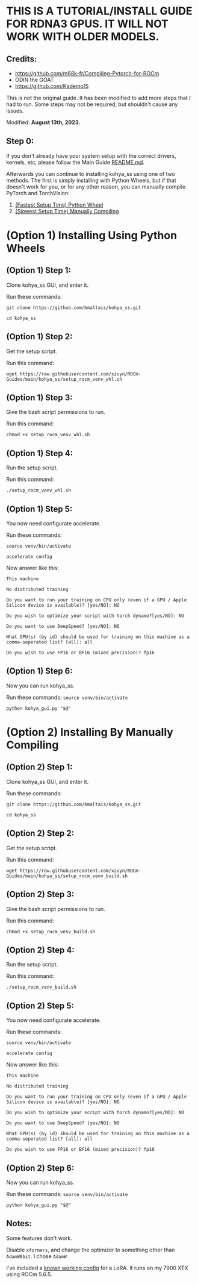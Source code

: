 # THIS IS A TUTORIAL/INSTALL GUIDE FOR RDNA3 GPUS. IT WILL NOT WORK WITH OLDER MODELS.
## Credits:
- https://github.com/m68k-fr/Compiling-Pytorch-for-ROCm
- ODIN the GOAT
- https://github.com/Kademo15

This is not the original guide. It has been modified to add more steps that *I* had to run. Some steps may not be required, but shouldn't cause any issues.

Modified: **August 13th, 2023.**

## Step 0:
If you don't already have your system setup with the correct drivers, kernels, etc, please follow the Main Guide [README.md](..).

Afterwards you can continue to installing kohya_ss using one of two methods. The first is simply installing with Python Wheels, but if that doesn't work for you, or for any other reason, you can manually compile PyTorch and TorchVision:

1. [(Fastest Setup Time) Python Wheel](#option-1-installing-using-python-wheels)
2. [(Slowest Setup Time) Manually Compiling](#option-2-installing-by-manually-compiling)

# (Option 1) Installing Using Python Wheels

## (Option 1) Step 1:
Clone kohya_ss GUI, and enter it.

Run these commands:

`git clone https://github.com/bmaltais/kohya_ss.git`

`cd kohya_ss`

## (Option 1) Step 2:
Get the setup script.

Run this command:

`wget https://raw.githubusercontent.com/xzuyn/ROCm-Guides/main/kohya_ss/setup_rocm_venv_whl.sh`

## (Option 1) Step 3:
Give the bash script permissions to run.

Run this command:

`chmod +x setup_rocm_venv_whl.sh`

## (Option 1) Step 4:
Run the setup script.

Run this command:

`./setup_rocm_venv_whl.sh`

## (Option 1) Step 5:
You now need configurate accelerate.

Run these commands:

`source venv/bin/activate`

`accelerate config`

Now answer like this:

`This machine`

`No distributed training`

`Do you want to run your training on CPU only (even if a GPU / Apple Silicon device is available)? [yes/NO]: NO`

`Do you wish to optimize your script with torch dynamo?[yes/NO]: NO`

`Do you want to use DeepSpeed? [yes/NO]: NO`

`What GPU(s) (by id) should be used for training on this machine as a comma-seperated list? [all]: all`

`Do you wish to use FP16 or BF16 (mixed precision)? fp16`

## (Option 1) Step 6:
Now you can run kohya_ss.

Run these commands:
`source venv/bin/activate`

`python kohya_gui.py "$@"`

# (Option 2) Installing By Manually Compiling

## (Option 2) Step 1:
Clone kohya_ss GUI, and enter it.

Run these commands:

`git clone https://github.com/bmaltais/kohya_ss.git`

`cd kohya_ss`

## (Option 2) Step 2:
Get the setup script.

Run this command:

`wget https://raw.githubusercontent.com/xzuyn/ROCm-Guides/main/kohya_ss/setup_rocm_venv_build.sh`

## (Option 2) Step 3:
Give the bash script permissions to run.

Run this command:

`chmod +x setup_rocm_venv_build.sh`

## (Option 2) Step 4:
Run the setup script.

Run this command:

`./setup_rocm_venv_build.sh`

## (Option 2) Step 5:
You now need configurate accelerate.

Run these commands:

`source venv/bin/activate`

`accelerate config`

Now answer like this:

`This machine`

`No distributed training`

`Do you want to run your training on CPU only (even if a GPU / Apple Silicon device is available)? [yes/NO]: NO`

`Do you wish to optimize your script with torch dynamo?[yes/NO]: NO`

`Do you want to use DeepSpeed? [yes/NO]: NO`

`What GPU(s) (by id) should be used for training on this machine as a comma-seperated list? [all]: all`

`Do you wish to use FP16 or BF16 (mixed precision)? fp16`

## (Option 2) Step 6:
Now you can run kohya_ss.

Run these commands:
`source venv/bin/activate`

`python kohya_gui.py "$@"`

## Notes:
Some features don't work.

Disable `xformers`, and change the optimizer to something other than `AdamW8bit`. I chose `AdamW`.

I've included a [known working config](https://github.com/xzuyn/ROCm-Guides/blob/main/kohya_ss/known_working_lora.json) for a LoRA. It runs on my 7900 XTX using ROCm 5.6.5.

